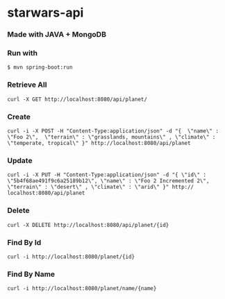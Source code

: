 # starwars-api

### Made with JAVA + MongoDB

### Run with 
`$ mvn spring-boot:run`

### Retrieve All
`curl -X GET http://localhost:8080/api/planet/`

### Create
`curl -i -X POST -H "Content-Type:application/json" -d "{  \"name\" : \"Foo 2\",  \"terrain\" : \"grasslands, mountains\" , \"climate\" : \"temperate, tropical\" }" http://localhost:8080/api/planet`

### Update
`curl -i -X PUT -H "Content-Type:application/json" -d "{ \"id\" : \"5b4f68ae491f9c6a25189b12\", \"name\" : \"Foo 2 Incremented 2\",  \"terrain\" : \"desert\" , \"climate\" : \"arid\" }" http://
localhost:8080/api/planet`

### Delete
`curl -X DELETE http://localhost:8080/api/planet/{id}`

### Find By Id
`curl -i http://localhost:8080/planet/{id}`

### Find By Name
`curl -i http://localhost:8080/planet/name/{name}`
